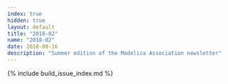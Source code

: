 ```yaml
---
index: true
hidden: true
layout: default
title: "2018-02"
name: "2018-02"
date: 2018-08-16
description: "Summer edition of the Modelica Association newsletter"
---
```


{% include build_issue_index.md %}
